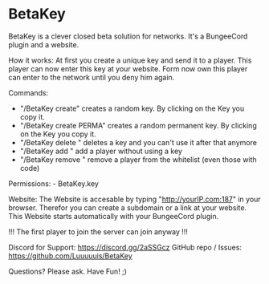 # BetaKey

BetaKey is a clever closed beta solution for networks.
It's a BungeeCord plugin and a website.



How it works:
At first you create a unique key and send it to a player. This player can now enter this key at your website. Form now own this player can enter to the network until you deny him again.


Commands:
- "/BetaKey create" creates a random key. By clicking on the Key you copy it.
- "/BetaKey create PERMA" creates a random permanent key. By clicking on the Key you copy it.
- "/BetaKey delete <KEY>" deletes a key and you can't use it after that anymore
- "/BetaKey add <NAME>" add a player without using a key
- "/BetaKey remove <NAME>" remove a player from the whitelist (even those with code)
  
Permissions: - BetaKey.key


Website:
The Website is accesable by typing "http://yourIP.com:187" in your browser. Therefor you can create a subdomain or a link at your website.
This Website starts automatically with your BungeeCord plugin.

!!! The first player to join the server can join anyway !!!

Discord for Support: https://discord.gg/2aSSGcz
GitHub repo / Issues: https://github.com/Luuuuuis/BetaKey

Questions? Please ask.
Have Fun! ;)
